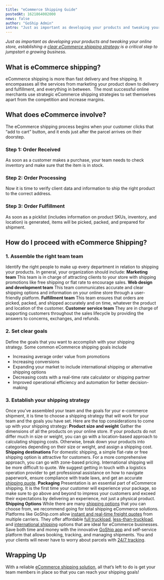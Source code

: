 ```yaml
---
title: "eCommerce Shipping Guide"
postedAt: 1621864002000
news: false
author: "GoShip Admin"
intro: "Just as important as developing your products and tweaking your online store, establishing a clear eCommerce shipping strategy is a critical step to jumpstart a growing business.  \n\nWhat is eCommerce shipping? \n-\n\neCommerce shipping is more than fast delivery and free shipping. It encompasses all the services from marketing your product down to delivery and fulfillment, and everything in between.  The most successful online merchants use strategic eCommerce shipping strategies to set themselves apart from t"
---
```

_Just as important as developing your products and tweaking your online store, establishing a_ [_clear eCommerce shipping strategy_](http://goship.com) _is a critical step to jumpstart a growing business._ 

What is eCommerce shipping? 
----------------------------

eCommerce shipping is more than fast delivery and free shipping. It encompasses all the services from marketing your product down to delivery and fulfillment, and everything in between.  The most successful online merchants use strategic eCommerce shipping strategies to set themselves apart from the competition and increase margins.

What does eCommerce involve? 
-----------------------------

The eCommerce shipping process begins when your customer clicks that “add to cart” button, and it ends just after the parcel arrives on their doorstep. 

### Step 1: Order Received

As soon as a customer makes a purchase, your team needs to check inventory and make sure that the item is in stock.

### Step 2: Order Processing

Now it is time to verify client data and information to ship the right product to the correct address.

### Step 3: Order Fulfillment

As soon as a picklist (includes information on product SKUs, inventory, and location) is generated, items will be picked, packed, and prepared for shipment.

How do I proceed with eCommerce Shipping?
-----------------------------------------

### 1\. Assemble the right team team

Identify the right people to make up every department in relation to shipping your products. In general, your organization should include: **Marketing team** This team is in charge of attracting clients to your store with shipping promotions like free shipping or flat rate to encourage sales. **Web design and development team** This team communicates accurate and clear shipping options and information on your online store through a user-friendly platform. **Fulfillment team** This team ensures that orders are picked, packed, and shipped accurately and on time, whatever the product and location of the customer. **Customer service team** They are in charge of supporting customers throughout the sales lifecycle by providing the answers to concerns, exchanges, and refunds.

### 2\. Set clear goals

Define the goals that you want to accomplish with your shipping strategy. Some common eCommerce shipping goals include

*   Increasing average order value from promotions 
*   Increasing conversions
*   Expanding your market to include international shipping or alternative shipping options
*   Decreasing costs with a real-time rate calculator or shipping partner
*   Improved operational efficiency and automation for better decision-making

### 3\. Establish your shipping strategy

Once you’ve assembled your team and the goals for your e-commerce shipment, it is time to choose a shipping strategy that will work for your team and the goals you have set. Here are the top considerations to come up with your shipping strategy: **Product size and weight** Gather the dimensions of all the products on your online store. If your products do not differ much in size or weight, you can go with a location-based approach to calculating shipping costs. Otherwise, break down your products into categories depending on their size or weight, and assign a shipping cost. **Shipping destinations** For domestic shipping, a simple flat-rate or free shipping option is attractive for customers. For a more comprehensive approach, you can go with zone-based pricing. International shipping will be more difficult to quote. We suggest getting in touch with a logistics operation provider to get professional assistance on how to navigate paperwork, ensure compliance with trade laws, and get an accurate [shipping quote](https://www.goship.com/). **Packaging** Presentation is an essential part of eCommerce shipping. It is the first time your customer will experience your package, so make sure to go above and beyond to impress your customers and exceed their expectations by delivering an experience, not just a physical product. **Shipping Options** While there are many [shipping options](https://www.goship.com/shipping-services/) that you can choose from, we recommend going for total shipping eCommerce solutions. Platforms like GoShip.com allow [instant and real-time freight quotes](https://www.goship.com/) from multiple carriers. They offer affordable [full truckload](https://www.goship.com/shipping-services/truckload-freight-shipping/), [less-than-truckload](https://www.goship.com/shipping-services/ltl-freight-shipping/), and [international shipping](https://www.goship.com/shipping-services/international-shipping/) options that are ideal for eCommerce businesses. Save both time and money with the innovative [GoShip app](https://www.goship.com/resources/app/) and self-service platform that allows booking, tracking, and managing shipments. You and your clients will never have to worry about parcels with [24/7 tracking](https://www.goship.com/blog/3-reasons-shipment-tracking-matters/). 

Wrapping Up
-----------

With a reliable [eCommerce shipping solution](https://www.goship.com/), all that’s left to do is get your team members in place so that you can reach your shipping goals!
